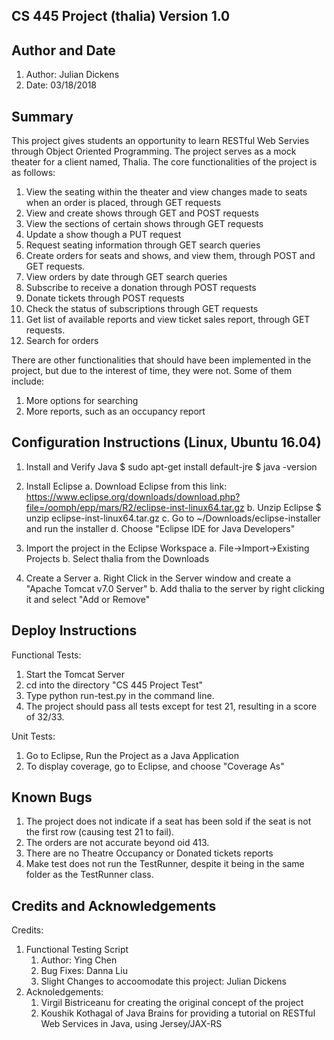 CS 445 Project (thalia)
Version 1.0
---------------------------------------------------------------------------------
Author and Date
---------------------------------------------------------------------------------
1. Author: Julian Dickens
2. Date: 03/18/2018

Summary
---------------------------------------------------------------------------------
This project gives students an opportunity to learn RESTful Web Servies through Object Oriented Programming. The project serves as a mock theater for a client named, Thalia. The core functionalities of the project is as follows:
1. View the seating within the theater and view changes made to seats when an order is placed, through GET requests
2. View and create shows through GET and POST requests
3. View the sections of certain shows through GET requests
4. Update a show though a PUT request
5. Request seating information through GET search queries
6. Create orders for seats and shows, and view them, through POST and GET requests.
7. View orders by date through GET search queries
8. Subscribe to receive a donation through POST requests
9. Donate tickets through POST requests
10. Check the status of subscriptions through GET requests
11. Get list of available reports and view ticket sales report, through GET requests.
12. Search for orders

There are other functionalities that should have been implemented in the project, but due to the interest of time, they were not. Some of them include:
1. More options for searching
2. More reports, such as an occupancy report 

Configuration Instructions (Linux, Ubuntu 16.04)
----------------------------------------------------------------------------------
1. Install and Verify Java
$ sudo apt-get install default-jre
$ java -version

2. Install Eclipse
a. Download Eclipse from this link:
https://www.eclipse.org/downloads/download.php?file=/oomph/epp/mars/R2/eclipse-inst-linux64.tar.gz
b. Unzip Eclipse
$ unzip eclipse-inst-linux64.tar.gz
c. Go to ~/Downloads/eclipse-installer and run the installer
d. Choose "Eclipse IDE for Java Developers"


3. Import the project in the Eclipse Workspace
a. File->Import->Existing Projects
b. Select thalia from the Downloads

4. Create a Server
a. Right Click in the Server window and create a "Apache Tomcat v7.0 Server"
b. Add thalia to the server by right clicking it and select "Add or Remove"

Deploy Instructions 
----------------------------------------------------------------------------------
Functional Tests:
1. Start the Tomcat Server
2. cd into the directory "CS 445 Project Test"
3. Type python run-test.py in the command line.
4. The project should pass all tests except for test 21, resulting in a score of 32/33.

Unit Tests:
1. Go to Eclipse, Run the Project as a Java Application
2. To display coverage, go to Eclipse, and choose "Coverage As"

Known Bugs
---------------------------------------------------------------------------------
1. The project does not indicate if a seat has been sold if the seat is not the first row (causing test 21 to fail).
2. The orders are not accurate beyond oid 413.
3. There are no Theatre Occupancy or Donated tickets reports
4. Make test does not run the TestRunner, despite it being in the same folder as the TestRunner class.

Credits and Acknowledgements
----------------------------------------------------------------------------------
Credits:
1. Functional Testing Script
	1. Author: Ying Chen
	2. Bug Fixes: Danna Liu 
	3. Slight Changes to accoomodate this project: Julian Dickens 
2. Acknoledgements:
	1. Virgil Bistriceanu for creating the original concept of the project 
	2. Koushik Kothagal of Java Brains for providing a tutorial on RESTful Web Services in Java, using Jersey/JAX-RS







